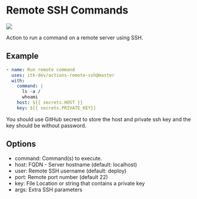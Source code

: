 # Remote SSH Commands

![](https://github.com/itk-dev/actions-remote-ssh/workflows/test/badge.svg)

Action to run a command on a remote server using SSH.

## Example

```yml
- name: Run remote command
  uses: itk-dev/actions-remote-ssh@master
  with:
    command: |      
      ls -a /
      whoami
    host: ${{ secrets.HOST }}
    key: ${{ secrets.PRIVATE_KEY}}
```

You should use GitHub secrest to store the host and private ssh key and the key should be without password.

## Options

* command: Command(s) to execute.
* host: FQDN - Server hostname (default: localhost)
* user: Remote SSH username (default: deploy)
* port: Remote port number (default 22)
* key: File Location or string that contains a private key
* args: Extra SSH parameters